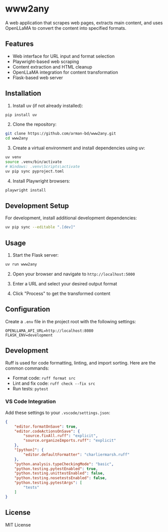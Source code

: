 # www2any

A web application that scrapes web pages, extracts main content, and uses OpenLLaMA to convert the content into specified formats.

## Features

- Web interface for URL input and format selection
- Playwright-based web scraping
- Content extraction and HTML cleanup
- OpenLLaMA integration for content transformation
- Flask-based web server

## Installation

1. Install uv (if not already installed):
```bash
pip install uv
```

2. Clone the repository:
```bash
git clone https://github.com/arman-bd/www2any.git
cd www2any
```

3. Create a virtual environment and install dependencies using uv:
```bash
uv venv
source .venv/bin/activate  
# Windows: .venv\Scripts\activate
uv pip sync pyproject.toml
```

4. Install Playwright browsers:
```bash
playwright install
```

## Development Setup

For development, install additional development dependencies:
```bash
uv pip sync --editable ".[dev]"
```

## Usage

1. Start the Flask server:
```bash
uv run www2any
```

2. Open your browser and navigate to `http://localhost:5000`

3. Enter a URL and select your desired output format

4. Click "Process" to get the transformed content

## Configuration

Create a `.env` file in the project root with the following settings:

```
OPENLLAMA_API_URL=http://localhost:8080
FLASK_ENV=development
```

## Development

Ruff is used for code formatting, linting, and import sorting. Here are the common commands:

- Format code: `ruff format src`
- Lint and fix code: `ruff check --fix src`
- Run tests: `pytest`

### VS Code Integration

Add these settings to your `.vscode/settings.json`:

```json
{
    "editor.formatOnSave": true,
    "editor.codeActionsOnSave": {
        "source.fixAll.ruff": "explicit",
        "source.organizeImports.ruff": "explicit"
    },
    "[python]": {
        "editor.defaultFormatter": "charliermarsh.ruff"
    },
    "python.analysis.typeCheckingMode": "basic",
    "python.testing.pytestEnabled": true,
    "python.testing.unittestEnabled": false,
    "python.testing.nosetestsEnabled": false,
    "python.testing.pytestArgs": [
        "tests"
    ]
}
```

## License

MIT License